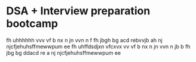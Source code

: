 # DSA + Interview preparation bootcamp
fh  uhhhhhh
vvv
vf
b nx
n  jn
vvn n 
f
fh
jbgh
bg
acd
rebvvjb
ah
nj
njcfjehuhsffmewwpum ee 
fh  uhffdsdjxn vfcxvx
vv
vf 
b nx
n  jn
vvn n jb
 b 
fh
jbg
bg
ddacd
re
a
nj
njcfjehuhsffmewwpum ee
